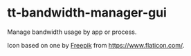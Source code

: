 # tt-bandwidth-manager-gui
Manage bandwidth usage by app or process.

Icon based on one by [Freepik](https://www.flaticon.com/authors/freepik) from https://www.flaticon.com/.
